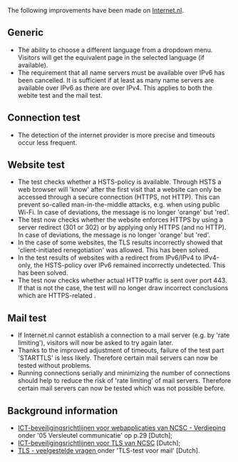 The following improvements have been made on [Internet.nl](/).
## Generic
* The ability to choose a different language from a dropdown menu. Visitors will get the equivalent page in the selected language (if available).
* The requirement that all name servers must be available over IPv6 has been cancelled. It is sufficient if at least as many name servers are available over IPv6 as there are over IPv4. This applies to both the webite test and the mail test.

## Connection test
* The detection of the internet provider is more precise and timeouts occur less frequent. 

## Website test
* The test checks whether a HSTS-policy is available. Through HSTS a web browser will 'know' after the first visit that a website can only be accessed through a secure connection (HTTPS, not HTTP). This can prevent so-called man-in-the-middle attacks, e.g. when using public Wi-Fi. In case of deviations, the message is no longer 'orange' but 'red'.
* The test now checks whether the website enforces HTTPS by using a server redirect (301 or 302) or by applying only HTTPS (and no HTTP). In case of deviations, the message is no longer 'orange' but 'red'.
* In the case of some websites, the TLS results incorrectly showed that 'client-initiated renegotiation' was allowed. This has been solved.
* In the test results of websites with a redirect from IPv6/IPv4 to IPv4-only, the HSTS-policy over IPv6 remained incorrectly undetected. This has been solved.
* The test now checks whether actual HTTP traffic is sent over port 443. If that is not the case, the test will no longer draw incorrect conclusions which are HTTPS-related .

## Mail test
* If Internet.nl cannot establish a connection to a mail server (e.g. by 'rate limiting'), visitors will now be asked to try again later.
* Thanks to the improved adjustment of timeouts, failure of the test part 'STARTTLS' is less likely. Therefore certain mail servers can now be tested without problems.
* Running connections serially and minimizing the number of connections should help to reduce the risk of 'rate limiting' of mail servers. Therefore certain mail servers can now be tested which was not possible before.

## Background information
* [ICT-beveiligingsrichtlijnen voor webapplicaties van NCSC - Verdieping](https://www.ncsc.nl/binaries/content/documents/ncsc-nl/actueel/whitepapers/ict-beveiligingsrichtlijnen-voor-webapplicaties/4/ICT%2BBeveiligingsrichtlijnen%2Bvoor%2BWebapplicaties%2B%2B%2BVerdieping%2B%2B%2BPrintversie.pdf) onder '05 Versleutel communicatie' op p.29 [Dutch];
* [ICT-beveiligingsrichtlijnen voor TLS van NCSC](https://www.ncsc.nl/actueel/whitepapers/ict-beveiligingsrichtlijnen-voor-transport-layer-security-tls.html) [Dutch];
* [TLS - veelgestelde vragen ](/faqs/tls/) onder 'TLS-test voor mail' [Dutch].
